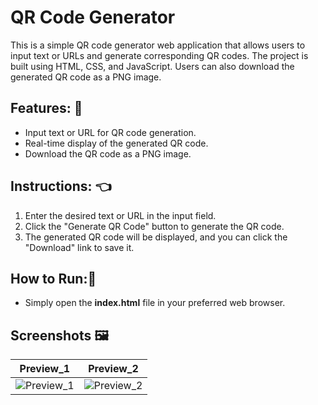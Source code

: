 # QR Code Generator

This is a simple QR code generator web application that allows users to input text or URLs and generate corresponding QR codes. The project is built using HTML, CSS, and JavaScript. Users can also download the generated QR code as a PNG image.

## Features: 📌
- Input text or URL for QR code generation.
- Real-time display of the generated QR code.
- Download the QR code as a PNG image.

## Instructions: 👈
1. Enter the desired text or URL in the input field.<br>
2. Click the "Generate QR Code" button to generate the QR code.<br>
3. The generated QR code will be displayed, and you can click the "Download" link to save it.

## How to Run:🚨
- Simply open the **index.html** file in your preferred web browser.

## Screenshots 🖼️

<table>
<thead>
<tr>
<th align="center">Preview_1 </th>
<th align="center">Preview_2</th>
</tr>
</thead>
<tbody>
<tr>
<td align="center"><a target="_blank" rel="noopener noreferrer"><img src="https://github.com/mwjchathuranga/QR-Code-Generator/assets/154912711/0787ea67-15a0-41ce-a9bc-3f6d82e510e9" alt="Preview_1" style="max-width: 100%;"></a></td>
<td align="left"><a target="_blank" rel="noopener noreferrer"><img src="https://github.com/mwjchathuranga/QR-Code-Generator/assets/154912711/49350e6b-2873-49bd-a31e-902b4c2d16cf" alt="Preview_2" style="max-width: 100%;"></a></td>
</tr>
</tbody>
</table>
